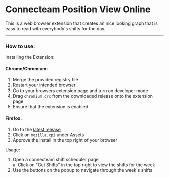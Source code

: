 # Connecteam Position View Online

This is a web browser extension that creates an nice looking graph that is easy to read with everybody's shifts for the day.

*********************

### How to use:

Installing the Extension:

  #### Chrome/Chromium:

  1. Merge the provided registry file
  2. Restart your intended browser
  3. Go to your browsers extension page and turn on developer mode
  4. Drag `chromium.crx` from the downloaded release onto the extension page
  5. Ensure that the extension is enabled

  #### Firefox:
  1. Go to the [latest release](https://github.com/mhay10/ConnecteamPositionViewOnline/releases/latest)
  2. Click on `mozilla.xpi` under Assets
  3. Approve the install in the top right of your browser

Usage:

  1. Open a connecteam shift scheduler page  
    a. Click on "Get Shifts" in the top right to view the shifts for the week
  2. Use the buttons on the popup to navigate through the week's shifts
